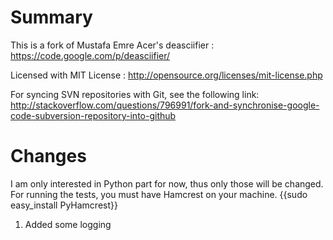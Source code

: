 Summary
=======================
This is a fork of Mustafa Emre Acer's deasciifier : https://code.google.com/p/deasciifier/

Licensed with MIT License : http://opensource.org/licenses/mit-license.php


For syncing SVN repositories with Git, see the following link:
http://stackoverflow.com/questions/796991/fork-and-synchronise-google-code-subversion-repository-into-github


Changes
=======================
I am only interested in Python part for now, thus only those will be changed.
For running the tests, you must have Hamcrest on your machine.
{{sudo easy_install PyHamcrest}}

1. Added some logging